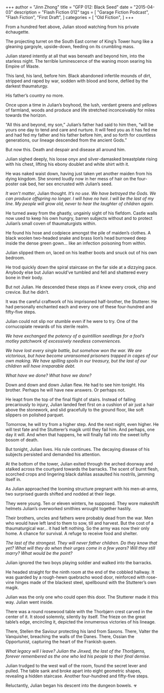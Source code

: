 +++
author = "Jinn Zhong"
title = "GFP 012: Black Seed"
date = "2015-04-03"
description = "Flash Fiction 012"
tags = [
    "Garage Fiction Podcast",
    "Flash Fiction",
    "First Draft",
]
categories = [
    "Old Fiction",
]
+++

From a hundred feet above,  Julian stood watching from his private échaugette.

The projecting turret on the South East corner of King’s Tower hung like a gleaning gargoyle, upside-down, feeding on its crumbling mass.

Julian stared intently at all that was beneath and beyond him, into the starless night. The terrible luminescence of the waning moon searing his Empire of Waste.

This land, his land, before him. Black abandoned infertile mounds of dirt, stripped and raped by war, sodden with blood and bone, defiled by the darkest thaumaturgy.

His father’s country no more.

Once upon a time in Julian’s boyhood, the lush, verdant greens and yellows of farmland, woods and produce and life stretched inconceivably for miles towards the horizon.

“All this and beyond, my son,” Julian’s father had said to him then, “will be yours one day to tend and care and nurture. It will feed you as it has fed me and had fed my father and his father before him, and so forth for countless generations, our lineage descended from the ancient Gods.”

But now this. Death and despair and disease all around him.

Julian sighed deeply, his loose onyx and silver-damasked breastplate rising with his chest, lifting his ebony doublet and white shirt with it.

He was naked waist down, having just taken yet another maiden from his dying kingdom. She snored loudly now in her mess of hair on the four-poster oak bed, her sex encrusted with Julian’s seed.

_It won’t matter_, Julian thought. _It’s no use. We have betrayed the Gods. We can produce offspring no longer. I will have no heir. I will be the last of my line. My people will grow old, never to hear the laughter of children again._

He turned away from the ghastly, ungainly sight of his fiefdom. Castle walls now used to keep his own hungry, barren subjects without and to protect Julian’s small coven of thaumaturgists within.

He found his hose and codpiece amongst the pile of maiden’s clothes. A black woolen two-headed snake and brass lion’s head burrowed deep inside the dense green gown... like an infection poisoning from within.  

Julian slipped them on, laced on his leather boots and snuck out of his own bedroom.

He trod quickly down the spiral staircase on the far side at a dizzying pace. Anybody else but Julian would’ve tumbled and fell and shattered every bone in their body. 

But not Julian. He descended these steps as if knew every crook, chip and crevice. But he didn’t. 

It was the careful craftwork of his imprisoned half-brother, the Stutterer. He had personally enchanted each and every one of these four-hundred and fifty-five steps.

Julian could not slip nor stumble even if he were to try. One of the cornucopiate rewards of his sterile realm.

_We have exchanged the potency of a quintillion seedlings for a fool’s motley patchwork of excessively needless conveniences._

_We have lost every single battle, but somehow won the war. We are victorious, but have become unransomed prisoners trapped in cages of our own making. We have spilling spoils in our treasury, but the last of our children will have irreparable debt._

_What have we done? What have we done?_

Down and down and down Julian flew. He had to see him tonight. His brother. Perhaps he will have new answers. Or perhaps not.

He leapt from the top of the final flight of stairs. Instead of falling precariously to injury, Julian landed feet first on a cushion of air just a hair above the stonework, and slid gracefully to the ground floor, like soft slippers on polished parquet.

Tomorrow, he will try from a higher step. And the next night, even higher. He will test fate and the Stutterer’s magik until they fail him. And perhaps, one day it will. And when that happens, he will finally fall into the sweet lofty bosom of death.

But tonight, Julian lives. His rule continues. The decaying  disease of his subjects persisted and demanded his attention.

At the bottom of the tower, Julian exited through the arched doorway and stalked across the courtyard towards the barracks. The scent of burnt flesh, scorched crops and lingering black dahlias assaulted his nostrils, jamming itself in.

As Julian approached the looming structure pregnant with his men-at-arms, two surprised guards shifted and nodded at their liege. 

They were young. Ten or eleven winters, he supposed. They wore makeshift helmets Julian’s overworked smithies wrought together hastily. 

Their brothers, uncles and fathers were probably dead from the war. Men who would have left land to them to sow, till and harvest. But the cost of a thaumaturgical war... it had left nothing. So the army was now their only home. A chance for survival. A refuge to receive food and shelter.

_The last of the strongest. They will never father children. Do they know that yet? What will they do when their urges come in a few years? Will they still marry? What would be the point?_

Julian ignored the two boys playing soldier and walked into the barracks.

He headed straight for the ninth room at the end of the cobbled hallway. It was guarded by a rough-hewn quebracho wood door, reinforced with rose-vine hinges made of the blackest steel, spellbound with the Stutterer’s own magik.  

Julian was the only one who could open this door. The Stutterer made it this way. Julian went inside.

There was a round rosewood table with the Thorbjørn crest carved in the center of it. It stood solemnly, silently by itself. The frieze on the great table’s edge, encircling it, depicted the innumerous victories of his lineage.  

There, Stellen the Saviour protecting his land from Saxons. There, Valter the Vanquisher, breaching the walls of the Danes. There, Ossian the Opportunist, capturing the heart of the Frankish queen.

_What legacy will I leave? Julian the Jinxed, the last of the Thorbjørns, forever remembered as the one who led his people to their final demise._

Julian trudged to the west wall of the room, found the secret lever and pulled. The table sank and broke apart into eight geometric shapes, revealing a hidden staircase. Another four-hundred and fifty-five steps.

Reluctantly, Julian began his descent into the dungeon bowels. ☣

